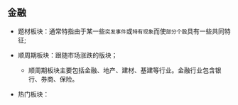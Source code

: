 ## 金融

- 题材板块：通常特指由于某一些`突发事件`或`特有现象`而使`部分个股`具有一些共同特征;

- 顺周期板块：跟随市场涨跌的版块；

  - 顺周期板块主要包括金融、地产、建材、基建等行业。金融行业包含银行、券商、保险。

- 热门板块：

